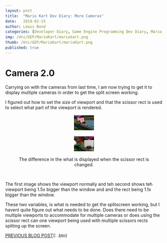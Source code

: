 ```yaml
---
layout: post
title:  "Mario Kart Dev Diary: More Cameras"
date:   2019-02-15
author: Lewis Bond
categories: [Developer Diary, Game Engine Programming Dev Diary, Mario Kart Dev Diary]
img: /Uni/GEP/MarioKart/mariokart.png
thumb: /Uni/GEP/MarioKart/marioKart.png
published: true
---
```

<!--more-->

# Camera 2.0

Carrying on with the cameras from last time, I am now trying to get it to display multiple cameras in order to get the split screen working. 

I figured out how to set the size of viewport and that the scissor rect is used to select what part of the viewport is rendered. 


<center>
	<figure class="half">
<a href="/assets/img/blog/GEP/MarioKart/veiwport1.png"><img src="/assets/img/blog/Uni/GEP/MarioKart/veiwport1.png" height = "50"></a>

<a href="/assets/img/blog/GEP/MarioKart/viewport2.png"><img src="/assets/img/blog/Uni/GEP/MarioKart/viewport2.png" height = "50"></a>
		<figcaption>The difference in the what is displayed when the scissor rect is changed.</figcaption>
	</figure>
</center>
<br/>

The first image shows the viewport normally and teh second shows teh viewport being 1.5x bigger than the window and and the rect being 1.1x bigger than the window.

These two variables, is what is needed to get the splitscreen working, but I havent quite figure out what needs to be done. Does there need to be multiple viewports to accommodate for multiple cameras or does using the scissor rect can one viewport being used with multiple scissors rects spliting up the screen.

[PREVIOUS BLOG POST](https://lbondi7.github.io/developer%20diary/game%20engine%20programming%20dev%20diary/mario%20kart%20dev%20diary/gep-mariokart-1){: .btn}
